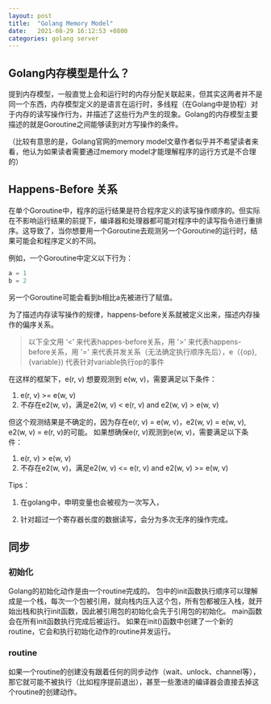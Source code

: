 ```yaml
---
layout: post
title:  "Golang Memory Model"
date:   2021-08-29 16:12:53 +0800
categories: golang server
---
```

## Golang内存模型是什么？

提到内存模型，一般直觉上会和运行时的内存分配关联起来，但其实这两者并不是同一个东西，内存模型定义的是语言在运行时，多线程（在Golang中是协程）对于内存的读写操作行为，并描述了这些行为产生的现象。Golang的内存模型主要描述的就是Goroutine之间能够读到对方写操作的条件。

（比较有意思的是，Golang官网的memory model文章作者似乎并不希望读者来看，他认为如果读者需要通过memory model才能理解程序的运行方式是不合理的）

## Happens-Before 关系

在单个Goroutine中，程序的运行结果是符合程序定义的读写操作顺序的。但实际在不影响运行结果的前提下，编译器和处理器都可能对程序中的读写指令进行重排序。这导致了，当你想要用一个Goroutine去观测另一个Goroutine的运行时，结果可能会和程序定义的不同。

例如，一个Goroutine中定义以下行为：

```go
a = 1
b = 2
```

另一个Goroutine可能会看到b相比a先被进行了赋值。

为了描述内存读写操作的规律，happens-before关系就被定义出来，描述内存操作的偏序关系。

> 以下全文用 ‘<’ 来代表happes-before关系，用 '>' 来代表happens-before关系，用 '=' 来代表并发关系（无法确定执行顺序先后），e（{op}, {variable}) 代表针对variable执行op的事件

在这样的框架下，e(r, v) 想要观测到 e(w, v)，需要满足以下条件：

1. e(r, v) >= e(w, v)
2. 不存在e2(w, v)，满足e2(w, v) < e(r, v) and e2(w, v) > e(w, v)

但这个观测结果是不确定的，因为存在e(r, v) = e(w, v)，e2(w, v) = e(w, v), e2(w, v) = e(r, v)的可能。
如果想确保e(r, v)观测到e(w, v)，需要满足以下条件：

1. e(r, v) > e(w, v)
2. 不存在e2(w, v)，满足e2(w, v) <= e(r, v) and e2(w, v) >= e(w, v)

Tips：

1. 在golang中，申明变量也会被视为一次写入，

2. 针对超过一个寄存器长度的数据读写，会分为多次无序的操作完成。

## 同步

### 初始化

Golang的初始化动作是由一个routine完成的。
包中的init函数执行顺序可以理解成是一个栈，每次一个包被引用，就向栈内压入这个包，所有包都被压入栈，就开始出栈和执行init函数，因此被引用包的初始化会先于引用包的初始化。
main函数会在所有init函数执行完成后被运行。
如果在init()函数中创建了一个新的routine，它会和执行初始化动作的routine并发运行。

### routine
如果一个routine的创建没有跟着任何的同步动作（wait、unlock、channel等），那它就可能不被执行（比如程序提前退出），甚至一些激进的编译器会直接去掉这个routine的创建动作。
